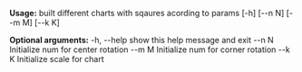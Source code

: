 **Usage:**
built different charts with sqaures acording to params
   [-h] [--n N] [--m M] [--k K]

**Optional arguments:**
  -h, --help  show this help message and exit
  --n N       Initialize num for center rotation
  --m M       Initialize num for corner rotation
  --k K       Initialize scale for chart

